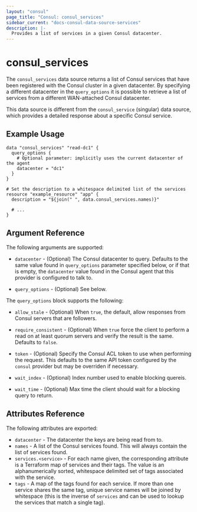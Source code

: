 ```yaml
---
layout: "consul"
page_title: "Consul: consul_services"
sidebar_current: "docs-consul-data-source-services"
description: |-
  Provides a list of services in a given Consul datacenter.
---
```


# consul_services

The `consul_services` data source returns a list of Consul services that
have been registered with the Consul cluster in a given datacenter.  By
specifying a different datacenter in the `query_options` it is possible to
retrieve a list of services from a different WAN-attached Consul datacenter.

This data source is different from the `consul_service` (singular) data
source, which provides a detailed response about a specific Consul service.

## Example Usage

```hcl
data "consul_services" "read-dc1" {
  query_options {
    # Optional parameter: implicitly uses the current datacenter of the agent
    datacenter = "dc1"
  }
}

# Set the description to a whitespace delimited list of the services
resource "example_resource" "app" {
  description = "${join(" ", data.consul_services.names)}"

  # ...
}
```

## Argument Reference

The following arguments are supported:

* `datacenter` - (Optional) The Consul datacenter to query.  Defaults to the
  same value found in `query_options` parameter specified below, or if that is
  empty, the `datacenter` value found in the Consul agent that this provider is
  configured to talk to.

* `query_options` - (Optional) See below.

The `query_options` block supports the following:

* `allow_stale` - (Optional) When `true`, the default, allow responses from
  Consul servers that are followers.

* `require_consistent` - (Optional) When `true` force the client to perform a
  read on at least quorum servers and verify the result is the same.  Defaults
  to `false`.

* `token` - (Optional) Specify the Consul ACL token to use when performing the
  request.  This defaults to the same API token configured by the `consul`
  provider but may be overriden if necessary.

* `wait_index` - (Optional) Index number used to enable blocking quereis.

* `wait_time` - (Optional) Max time the client should wait for a blocking query
  to return.

## Attributes Reference

The following attributes are exported:

* `datacenter` - The datacenter the keys are being read from to.
* `names` - A list of the Consul services found.  This will always contain the
  list of services found.
* `services.<service>` - For each name given, the corresponding attribute is a
  Terraform map of services and their tags.  The value is an alphanumerically
  sorted, whitespace delimited set of tags associated with the service.
* `tags` - A map of the tags found for each service.  If more than one service
  shares the same tag, unique service names will be joined by whitespace (this
  is the inverse of `services` and can be used to lookup the services that match
  a single tag).
